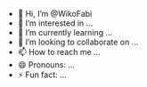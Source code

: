 - 👋 Hi, I’m @WikoFabi
- 👀 I’m interested in ...
- 🌱 I’m currently learning ...
- 💞️ I’m looking to collaborate on ...
- 📫 How to reach me ...
- 😄 Pronouns: ...
- ⚡ Fun fact: ...

<!---
WikoFabi/WikoFabi is a ✨ special ✨ repository because its `README.md` (this file) appears on your GitHub profile.
You can click the Preview link to take a look at your changes.
--->
